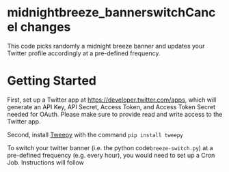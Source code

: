 # midnightbreeze_bannerswitchCancel changes
This code picks randomly a midnight breeze banner and updates your Twitter profile accordingly at a pre-defined frequency.

# Getting Started

First, set up a Twitter app at https://developer.twitter.com/apps, which will generate an API Key, API Secret, Access Token, and Access Token Secret needed for OAuth. Please make sure to provide read and write access to the Twitter app.

Second, install [Tweepy](http://www.tweepy.org/) with the command ```pip install tweepy ```

To switch your twitter banner (i.e. the python code```breeze-switch.py```) at a pre-defined frequency (e.g. every hour), you would need to set up a Cron Job. Instructions will follow
